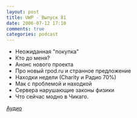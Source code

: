 ```yaml
---
layout: post
title: UWP - Выпуск 81
date: 2006-07-12 17:10
comments: true
categories: podcast
---
```

- Неожиданная "покупка"
- Кто до меня?
- Анонс нового проекта
- Про новый rpod.ru и странное предложение
- Находки недели (Сharity и Радио 70%)
- Мак с проблемой и находкой
- Сервера нарушающие законы физики
- Что сейчас модно в Чикаго.

[Аудио](https://podcast.umputun.com/media/ump_podcast81.mp3)
<audio src="https://podcast.umputun.com/media/ump_podcast81.mp3" preload="none">
